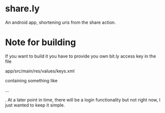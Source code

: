 # share.ly
An android app, shortening uris from the share action.

# Note for building

If you want to build it you have to provide you own
bit.ly access key in the file

 app/src/main/res/values/keys.xml

containing something like
 
 <?xml version="1.0" encoding="utf-8"?>
 <resources>
    <string name="bitly_access_key">…</string>
 </resources>

. At a later point in time, there will be a login
functionality but not right now, I just wanted to
keep it simple.
